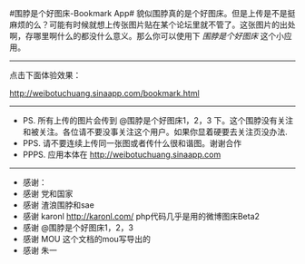 #围脖是个好图床-Bookmark App#
貌似围脖真的是个好图床。但是上传是不是挺麻烦的么？可能有时候就想上传张图片贴在某个论坛里就不管了。这张图片的出处啊，存哪里啊什么的都没什么意义。那么你可以使用下 _围脖是个好图床_ 这个小应用。

---

点击下面体验效果：

<http://weibotuchuang.sinaapp.com/bookmark.html>

---
+ PS. 所有上传的图片会传到 @围脖是个好图床1，2，3 下。这个围脖没有关注和被关注。各位请不要没事关注这个用户。如果你显着硬要去关注页没办法.
+ PPS. 请不要连续上传同一张图或者传什么很和谐图。谢谢合作
+ PPPS. 应用本体在 <http://weibotuchuang.sinaapp.com>

---
+ 感谢：
+ 感谢 党和国家
+ 感谢 渣浪围脖和sae
+ 感谢 karonl <http://karonl.com/> php代码几乎是用的微博图床Beta2
+ 感谢 @围脖是个好图床1，2，3
+ 感谢 MOU 这个文档的mou写导出的
+ 感谢 朱一